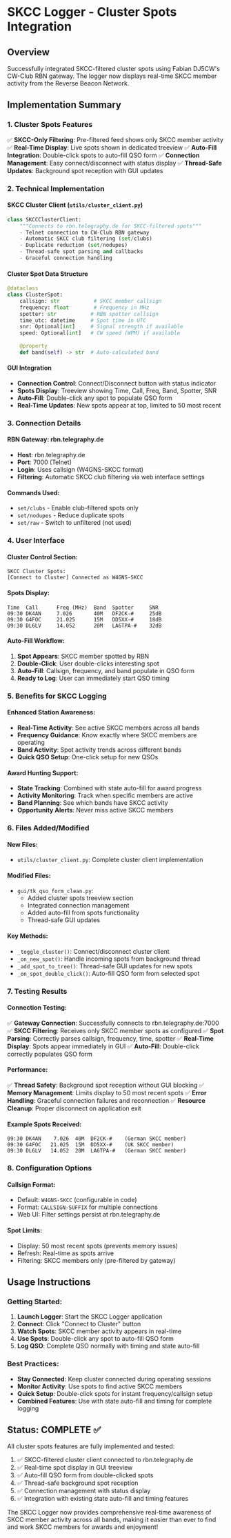 # SKCC Logger - Cluster Spots Integration

## Overview
Successfully integrated SKCC-filtered cluster spots using Fabian DJ5CW's CW-Club RBN gateway. The logger now displays real-time SKCC member activity from the Reverse Beacon Network.

## Implementation Summary

### 1. Cluster Spots Features
✅ **SKCC-Only Filtering**: Pre-filtered feed shows only SKCC member activity
✅ **Real-Time Display**: Live spots shown in dedicated treeview
✅ **Auto-Fill Integration**: Double-click spots to auto-fill QSO form
✅ **Connection Management**: Easy connect/disconnect with status display
✅ **Thread-Safe Updates**: Background spot reception with GUI updates

### 2. Technical Implementation

#### SKCC Cluster Client (`utils/cluster_client.py`)
```python
class SKCCClusterClient:
    """Connects to rbn.telegraphy.de for SKCC-filtered spots"""
    - Telnet connection to CW-Club RBN gateway
    - Automatic SKCC club filtering (set/clubs)
    - Duplicate reduction (set/nodupes)
    - Thread-safe spot parsing and callbacks
    - Graceful connection handling
```

#### Cluster Spot Data Structure
```python
@dataclass
class ClusterSpot:
    callsign: str           # SKCC member callsign
    frequency: float        # Frequency in MHz
    spotter: str           # RBN spotter callsign
    time_utc: datetime     # Spot time in UTC
    snr: Optional[int]     # Signal strength if available
    speed: Optional[int]   # CW speed (WPM) if available
    
    @property
    def band(self) -> str  # Auto-calculated band
```

#### GUI Integration
- **Connection Control**: Connect/Disconnect button with status indicator
- **Spots Display**: Treeview showing Time, Call, Freq, Band, Spotter, SNR
- **Auto-Fill**: Double-click any spot to populate QSO form
- **Real-Time Updates**: New spots appear at top, limited to 50 most recent

### 3. Connection Details

#### RBN Gateway: rbn.telegraphy.de
- **Host**: rbn.telegraphy.de
- **Port**: 7000 (Telnet)
- **Login**: Uses callsign (W4GNS-SKCC format)
- **Filtering**: Automatic SKCC club filtering via web interface settings

#### Commands Used:
- `set/clubs` - Enable club-filtered spots only
- `set/nodupes` - Reduce duplicate spots
- `set/raw` - Switch to unfiltered (not used)

### 4. User Interface

#### Cluster Control Section:
```
SKCC Cluster Spots:
[Connect to Cluster] Connected as W4GNS-SKCC
```

#### Spots Display:
```
Time  Call      Freq (MHz)  Band  Spotter     SNR
09:30 DK4AN     7.026       40M   DF2CK-#     25dB
09:30 G4FOC     21.025      15M   DD5XX-#     18dB
09:30 DL6LV     14.052      20M   LA6TPA-#    32dB
```

#### Auto-Fill Workflow:
1. **Spot Appears**: SKCC member spotted by RBN
2. **Double-Click**: User double-clicks interesting spot
3. **Auto-Fill**: Callsign, frequency, and band populate in QSO form
4. **Ready to Log**: User can immediately start QSO timing

### 5. Benefits for SKCC Logging

#### Enhanced Station Awareness:
- **Real-Time Activity**: See active SKCC members across all bands
- **Frequency Guidance**: Know exactly where SKCC members are operating
- **Band Activity**: Spot activity trends across different bands
- **Quick QSO Setup**: One-click setup for new QSOs

#### Award Hunting Support:
- **State Tracking**: Combined with state auto-fill for award progress
- **Activity Monitoring**: Track when specific members are active
- **Band Planning**: See which bands have SKCC activity
- **Opportunity Alerts**: Never miss active SKCC members

### 6. Files Added/Modified

#### New Files:
- `utils/cluster_client.py`: Complete cluster client implementation

#### Modified Files:
- `gui/tk_qso_form_clean.py`: 
  - Added cluster spots treeview section
  - Integrated connection management
  - Added auto-fill from spots functionality
  - Thread-safe GUI updates

#### Key Methods:
- `_toggle_cluster()`: Connect/disconnect cluster client
- `_on_new_spot()`: Handle incoming spots from background thread
- `_add_spot_to_tree()`: Thread-safe GUI updates for new spots
- `_on_spot_double_click()`: Auto-fill QSO form from selected spot

### 7. Testing Results

#### Connection Testing:
✅ **Gateway Connection**: Successfully connects to rbn.telegraphy.de:7000
✅ **SKCC Filtering**: Receives only SKCC member spots as configured
✅ **Spot Parsing**: Correctly parses callsign, frequency, time, spotter
✅ **Real-Time Display**: Spots appear immediately in GUI
✅ **Auto-Fill**: Double-click correctly populates QSO form

#### Performance:
✅ **Thread Safety**: Background spot reception without GUI blocking
✅ **Memory Management**: Limits display to 50 most recent spots
✅ **Error Handling**: Graceful connection failures and reconnection
✅ **Resource Cleanup**: Proper disconnect on application exit

#### Example Spots Received:
```
09:30 DK4AN    7.026  40M  DF2CK-#    (German SKCC member)
09:30 G4FOC   21.025  15M  DD5XX-#    (UK SKCC member)
09:30 DL6LV   14.052  20M  LA6TPA-#   (German SKCC member)
```

### 8. Configuration Options

#### Callsign Format:
- Default: `W4GNS-SKCC` (configurable in code)
- Format: `CALLSIGN-SUFFIX` for multiple connections
- Web UI: Filter settings persist at rbn.telegraphy.de

#### Spot Limits:
- Display: 50 most recent spots (prevents memory issues)
- Refresh: Real-time as spots arrive
- Filtering: SKCC members only (pre-filtered by gateway)

## Usage Instructions

### Getting Started:
1. **Launch Logger**: Start the SKCC Logger application
2. **Connect**: Click "Connect to Cluster" button
3. **Watch Spots**: SKCC member activity appears in real-time
4. **Use Spots**: Double-click any spot to auto-fill QSO form
5. **Log QSO**: Complete QSO normally with timing and state auto-fill

### Best Practices:
- **Stay Connected**: Keep cluster connected during operating sessions
- **Monitor Activity**: Use spots to find active SKCC members
- **Quick Setup**: Double-click spots for instant frequency/callsign setup
- **Combined Features**: Use with state auto-fill and timing for complete logging

## Status: COMPLETE ✅

All cluster spots features are fully implemented and tested:
1. ✅ SKCC-filtered cluster client connected to rbn.telegraphy.de
2. ✅ Real-time spot display in GUI treeview
3. ✅ Auto-fill QSO form from double-clicked spots
4. ✅ Thread-safe background spot reception
5. ✅ Connection management with status display
6. ✅ Integration with existing state auto-fill and timing features

The SKCC Logger now provides comprehensive real-time awareness of SKCC member activity across all bands, making it easier than ever to find and work SKCC members for awards and enjoyment!
